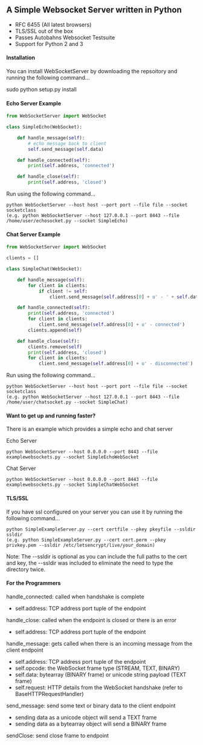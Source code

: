 ## A Simple Websocket Server written in Python

- RFC 6455 (All latest browsers)
- TLS/SSL out of the box
- Passes Autobahns Websocket Testsuite
- Support for Python 2 and 3

#### Installation

You can install WebSocketServer by downloading the repsoitory and running the following command...

sudo python setup.py install

#### Echo Server Example
`````python
from WebSocketServer import WebSocket

class SimpleEcho(WebSocket):

    def handle_message(self):
        # echo message back to client
        self.send_message(self.data)

    def handle_connected(self):
        print(self.address, 'connected')

    def handle_close(self):
        print(self.address, 'closed')
`````

Run using the following command...

    python WebSocketServer --host host --port port --file file --socket socketclass
    (e.g. python WebSocketServer --host 127.0.0.1 --port 8443 --file /home/user/echosocket.py --socket SimpleEcho)

#### Chat Server Example
`````python
from WebSocketServer import WebSocket

clients = []

class SimpleChat(WebSocket):

    def handle_message(self):
        for client in clients:
            if client != self:
                client.send_message(self.address[0] + u' - ' + self.data)

    def handle_connected(self):
        print(self.address, 'connected')
        for client in clients:
            client.send_message(self.address[0] + u' - connected')
        clients.append(self)

    def handle_close(self):
        clients.remove(self)
        print(self.address, 'closed')
        for client in clients:
            client.send_message(self.address[0] + u' - disconnected')
`````

Run using the following command...

    python WebSocketServer --host host --port port --file file --socket socketclass
    (e.g. python WebSocketServer --host 127.0.0.1 --port 8443 --file /home/user/chatsocket.py --socket SimpleChat)

#### Want to get up and running faster?

There is an example which provides a simple echo and chat server

Echo Server

    python WebSocketServer --host 0.0.0.0 --port 8443 --file examplewebsockets.py --socket SimpleEchoWebSocket

Chat Server

    python WebSocketServer --host 0.0.0.0 --port 8443 --file examplewebsockets.py --socket SimpleChatWebSocket

#### TLS/SSL

If you have ssl configured on your server you can use it by running the following command...

    python SimpleExampleServer.py --cert certfile --pkey pkeyfile --ssldir ssldir
    (e.g. python SimpleExampleServer.py --cert cert.perm --pkey privkey.pem --ssldir /etc/letsencrypt/live/your_domain)

Note: The --ssldir is optional as you can include the full paths to the cert and key, the --ssldir was included to eliminate the need to type the directory twice.

#### For the Programmers

handle_connected: called when handshake is complete
 - self.address: TCP address port tuple of the endpoint

handle_close: called when the endpoint is closed or there is an error
 - self.address: TCP address port tuple of the endpoint

handle_message: gets called when there is an incoming message from the client endpoint
 - self.address: TCP address port tuple of the endpoint
 - self.opcode: the WebSocket frame type (STREAM, TEXT, BINARY)
 - self.data: bytearray (BINARY frame) or unicode string payload (TEXT frame)  
 - self.request: HTTP details from the WebSocket handshake (refer to BaseHTTPRequestHandler)

send_message: send some text or binary data to the client endpoint
 - sending data as a unicode object will send a TEXT frame
 - sending data as a bytearray object will send a BINARY frame

sendClose: send close frame to endpoint

